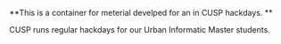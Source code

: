 **This is a container for meterial develped for an in CUSP hackdays. **

CUSP runs regular hackdays for our Urban Informatic Master students. 

